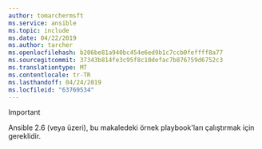 ```yaml
---
author: tomarchermsft
ms.service: ansible
ms.topic: include
ms.date: 04/22/2019
ms.author: tarcher
ms.openlocfilehash: b206be81a940bc454e6ed9b1c7ccb0feffff8a77
ms.sourcegitcommit: 37343b814fe3c95f8c10defac7b876759d6752c3
ms.translationtype: MT
ms.contentlocale: tr-TR
ms.lasthandoff: 04/24/2019
ms.locfileid: "63769534"
---
```

> [!Important]
> Ansible 2.6 (veya üzeri), bu makaledeki örnek playbook'ları çalıştırmak için gereklidir.